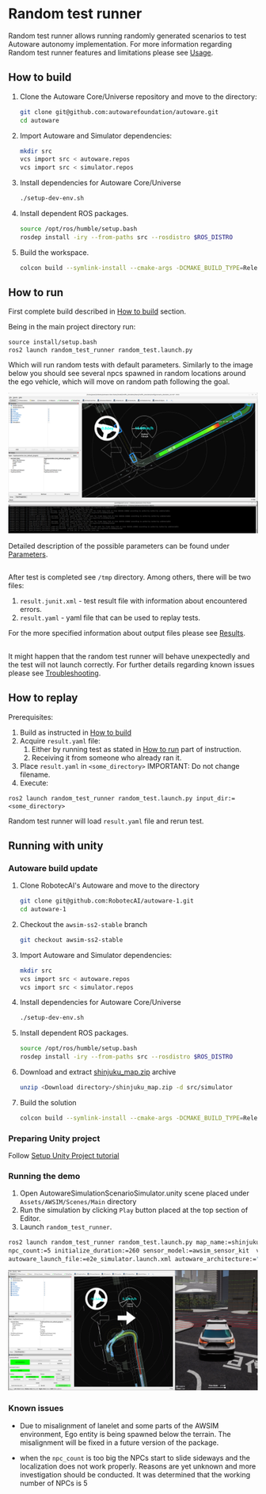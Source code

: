 # Random test runner

Random test runner allows running randomly generated scenarios to test Autoware autonomy implementation. For more information regarding Random test runner features and limitations please see [Usage](Usage.md#features).

## How to build

1. Clone the Autoware Core/Universe repository and move to the directory:
   ```bash
   git clone git@github.com:autowarefoundation/autoware.git
   cd autoware 
   ```
2. Import Autoware and Simulator dependencies:
   ```bash
   mkdir src
   vcs import src < autoware.repos  
   vcs import src < simulator.repos
   ```
3. Install dependencies for Autoware Core/Universe
   ```bash
   ./setup-dev-env.sh
   ``` 
4. Install dependent ROS packages.
   ```bash
   source /opt/ros/humble/setup.bash
   rosdep install -iry --from-paths src --rosdistro $ROS_DISTRO
   ```
5. Build the workspace.
   ```bash
   colcon build --symlink-install --cmake-args -DCMAKE_BUILD_TYPE=Release
   ```

## How to run

First complete build described in [How to build](#how-to-build) section.


Being in the main project directory run:

```shell
source install/setup.bash
ros2 launch random_test_runner random_test.launch.py
```

Which will run random tests with default parameters. Similarly to the image below you should see several npcs spawned in random locations around the ego vehicle, which will move on random path following the goal.

![Random test runner launched](img/random-test-runner-launched.png)

Detailed description of the possible parameters can be found under [Parameters](Usage.md#launch-arguments).

## 

After test is completed see `/tmp` directory. Among others, there will be two files:
1. `result.junit.xml` - test result file with information about encountered errors.
2. `result.yaml` - yaml file that can be used to replay tests.

For the more specified information about output files please see [Results](Usage.md#results).

##

It might happen that the random test runner will behave unexpectedly and the test will not launch correctly. For further details regarding known issues please see [Troubleshooting](Usage.md#troubleshooting).

## How to replay

Prerequisites:
1. Build as instructed in [How to build](#how-to-build)
2. Acquire `result.yaml` file:
   1. Either by running test as stated in [How to run](#how-to-run) part of instruction.
   2. Receiving it from someone who already ran it.
3. Place `result.yaml` in `<some_directory>` IMPORTANT: Do not change filename.
4. Execute:
 
```shell
ros2 launch random_test_runner random_test.launch.py input_dir:=<some_directory>
```

Random test runner will load `result.yaml` file and rerun test.

## Running with unity

### Autoware build update

1. Clone RobotecAI's Autoware and move to the directory
   ```bash
   git clone git@github.com:RobotecAI/autoware-1.git
   cd autoware-1
   ```
2. Checkout the `awsim-ss2-stable` branch
   ```bash
   git checkout awsim-ss2-stable
   ```
3. Import Autoware and Simulator dependencies:
   ```bash
   mkdir src
   vcs import src < autoware.repos  
   vcs import src < simulator.repos
   ```
4. Install dependencies for Autoware Core/Universe
   ```bash
   ./setup-dev-env.sh
   ``` 
5. Install dependent ROS packages.
   ```bash
   source /opt/ros/humble/setup.bash
   rosdep install -iry --from-paths src --rosdistro $ROS_DISTRO
   ```
6. Download and extract [shinjuku_map.zip](https://github.com/tier4/AWSIM/releases/download/v1.2.0/shinjuku_map.zip) archive
   ```bash
   unzip <Download directory>/shinjuku_map.zip -d src/simulator
   ```
7. Build the solution
   ```bash
   colcon build --symlink-install --cmake-args -DCMAKE_BUILD_TYPE=Release
   ```
   
### Preparing Unity project

 Follow [Setup Unity Project tutorial](https://tier4.github.io/AWSIM/DeveloperGuide/SetupUnityProject/)

### Running the demo

1. Open AutowareSimulationScenarioSimulator.unity scene placed under `Assets/AWSIM/Scenes/Main` directory
2. Run the simulation by clicking `Play` button placed at the top section of Editor.
3. Launch `random_test_runner`.

```bash
ros2 launch random_test_runner random_test.launch.py map_name:=shinjuku_map simulator_type:=awsim \
npc_count:=5 initialize_duration:=260 sensor_model:=awsim_sensor_kit  vehicle_model:=sample_vehicle  \
autoware_launch_file:=e2e_simulator.launch.xml autoware_architecture:="awf/universe/20250130"
```

![Random test runner launched](img/random_test_runner_awsim.png)

### Known issues
- Due to misalignment of lanelet and some parts of the AWSIM environment, Ego entity is being spawned below the terrain.
The misalignment will be fixed in a future version of the package.

- when the `npc_count` is too big the NPCs start to slide sideways and the localization does not work properly.
Reasons are yet unknown and more investigation should be conducted. It was determined that the working number of
NPCs is 5
